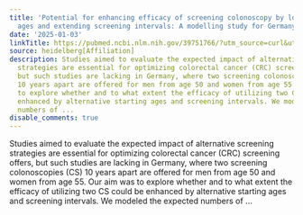 ```yaml
---
title: 'Potential for enhancing efficacy of screening colonoscopy by lowering starting
  ages and extending screening intervals: A modelling study for Germany'
date: '2025-01-03'
linkTitle: https://pubmed.ncbi.nlm.nih.gov/39751766/?utm_source=curl&utm_medium=rss&utm_campaign=pubmed-2&utm_content=1FakS-2QOkCT8HsMOQP1bCRQ4YzyumYOmxmF0moLsQ3dFB1E9V&fc=20220326224207&ff=20250103170653&v=2.18.0.post9+e462414
source: heidelberg[Affiliation]
description: Studies aimed to evaluate the expected impact of alternative screening
  strategies are essential for optimizing colorectal cancer (CRC) screening offers,
  but such studies are lacking in Germany, where two screening colonoscopies (CS)
  10 years apart are offered for men from age 50 and women from age 55. Our aim was
  to explore whether and to what extent the efficacy of utilizing two CS could be
  enhanced by alternative starting ages and screening intervals. We modeled the expected
  numbers of ...
disable_comments: true
---
```

Studies aimed to evaluate the expected impact of alternative screening strategies are essential for optimizing colorectal cancer (CRC) screening offers, but such studies are lacking in Germany, where two screening colonoscopies (CS) 10 years apart are offered for men from age 50 and women from age 55. Our aim was to explore whether and to what extent the efficacy of utilizing two CS could be enhanced by alternative starting ages and screening intervals. We modeled the expected numbers of ...